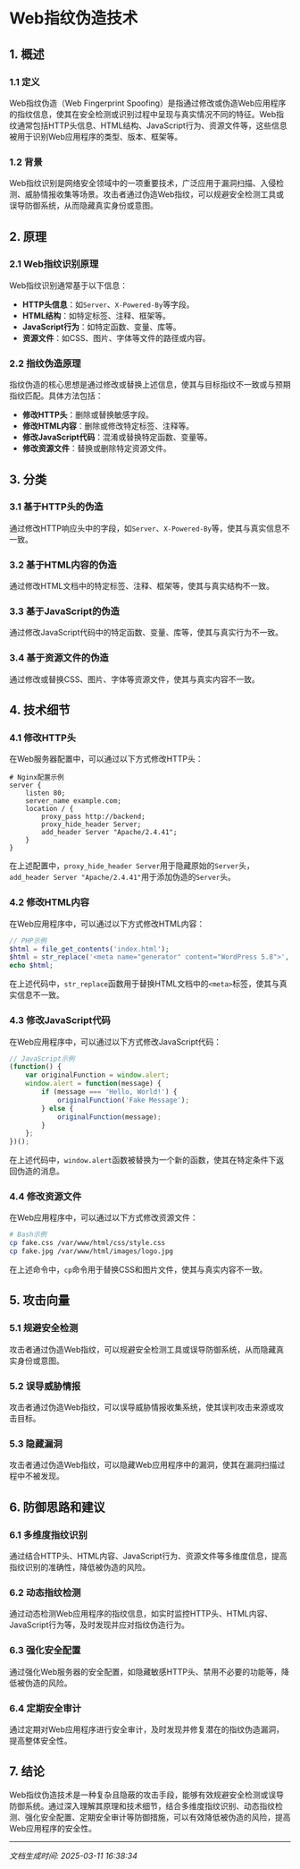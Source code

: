 # Web指纹伪造技术

## 1. 概述

### 1.1 定义
Web指纹伪造（Web Fingerprint Spoofing）是指通过修改或伪造Web应用程序的指纹信息，使其在安全检测或识别过程中呈现与真实情况不同的特征。Web指纹通常包括HTTP头信息、HTML结构、JavaScript行为、资源文件等，这些信息被用于识别Web应用程序的类型、版本、框架等。

### 1.2 背景
Web指纹识别是网络安全领域中的一项重要技术，广泛应用于漏洞扫描、入侵检测、威胁情报收集等场景。攻击者通过伪造Web指纹，可以规避安全检测工具或误导防御系统，从而隐藏真实身份或意图。

## 2. 原理

### 2.1 Web指纹识别原理
Web指纹识别通常基于以下信息：
- **HTTP头信息**：如`Server`、`X-Powered-By`等字段。
- **HTML结构**：如特定标签、注释、框架等。
- **JavaScript行为**：如特定函数、变量、库等。
- **资源文件**：如CSS、图片、字体等文件的路径或内容。

### 2.2 指纹伪造原理
指纹伪造的核心思想是通过修改或替换上述信息，使其与目标指纹不一致或与预期指纹匹配。具体方法包括：
- **修改HTTP头**：删除或替换敏感字段。
- **修改HTML内容**：删除或修改特定标签、注释等。
- **修改JavaScript代码**：混淆或替换特定函数、变量等。
- **修改资源文件**：替换或删除特定资源文件。

## 3. 分类

### 3.1 基于HTTP头的伪造
通过修改HTTP响应头中的字段，如`Server`、`X-Powered-By`等，使其与真实信息不一致。

### 3.2 基于HTML内容的伪造
通过修改HTML文档中的特定标签、注释、框架等，使其与真实结构不一致。

### 3.3 基于JavaScript的伪造
通过修改JavaScript代码中的特定函数、变量、库等，使其与真实行为不一致。

### 3.4 基于资源文件的伪造
通过修改或替换CSS、图片、字体等资源文件，使其与真实内容不一致。

## 4. 技术细节

### 4.1 修改HTTP头
在Web服务器配置中，可以通过以下方式修改HTTP头：
```nginx
# Nginx配置示例
server {
    listen 80;
    server_name example.com;
    location / {
        proxy_pass http://backend;
        proxy_hide_header Server;
        add_header Server "Apache/2.4.41";
    }
}
```
在上述配置中，`proxy_hide_header Server`用于隐藏原始的`Server`头，`add_header Server "Apache/2.4.41"`用于添加伪造的`Server`头。

### 4.2 修改HTML内容
在Web应用程序中，可以通过以下方式修改HTML内容：
```php
// PHP示例
$html = file_get_contents('index.html');
$html = str_replace('<meta name="generator" content="WordPress 5.8">', '<meta name="generator" content="Joomla 3.9">', $html);
echo $html;
```
在上述代码中，`str_replace`函数用于替换HTML文档中的`<meta>`标签，使其与真实信息不一致。

### 4.3 修改JavaScript代码
在Web应用程序中，可以通过以下方式修改JavaScript代码：
```javascript
// JavaScript示例
(function() {
    var originalFunction = window.alert;
    window.alert = function(message) {
        if (message === 'Hello, World!') {
            originalFunction('Fake Message');
        } else {
            originalFunction(message);
        }
    };
})();
```
在上述代码中，`window.alert`函数被替换为一个新的函数，使其在特定条件下返回伪造的消息。

### 4.4 修改资源文件
在Web应用程序中，可以通过以下方式修改资源文件：
```bash
# Bash示例
cp fake.css /var/www/html/css/style.css
cp fake.jpg /var/www/html/images/logo.jpg
```
在上述命令中，`cp`命令用于替换CSS和图片文件，使其与真实内容不一致。

## 5. 攻击向量

### 5.1 规避安全检测
攻击者通过伪造Web指纹，可以规避安全检测工具或误导防御系统，从而隐藏真实身份或意图。

### 5.2 误导威胁情报
攻击者通过伪造Web指纹，可以误导威胁情报收集系统，使其误判攻击来源或攻击目标。

### 5.3 隐藏漏洞
攻击者通过伪造Web指纹，可以隐藏Web应用程序中的漏洞，使其在漏洞扫描过程中不被发现。

## 6. 防御思路和建议

### 6.1 多维度指纹识别
通过结合HTTP头、HTML内容、JavaScript行为、资源文件等多维度信息，提高指纹识别的准确性，降低被伪造的风险。

### 6.2 动态指纹检测
通过动态检测Web应用程序的指纹信息，如实时监控HTTP头、HTML内容、JavaScript行为等，及时发现并应对指纹伪造行为。

### 6.3 强化安全配置
通过强化Web服务器的安全配置，如隐藏敏感HTTP头、禁用不必要的功能等，降低被伪造的风险。

### 6.4 定期安全审计
通过定期对Web应用程序进行安全审计，及时发现并修复潜在的指纹伪造漏洞，提高整体安全性。

## 7. 结论
Web指纹伪造技术是一种复杂且隐蔽的攻击手段，能够有效规避安全检测或误导防御系统。通过深入理解其原理和技术细节，结合多维度指纹识别、动态指纹检测、强化安全配置、定期安全审计等防御措施，可以有效降低被伪造的风险，提高Web应用程序的安全性。

---

*文档生成时间: 2025-03-11 16:38:34*

